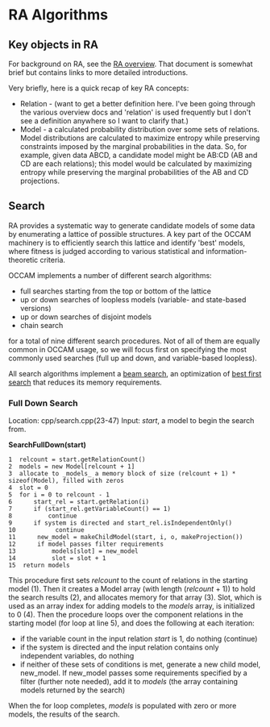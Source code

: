# RA Algorithms

## Key objects in RA
For background on RA, see the [RA overview](reconstructibility-analysis-overview.md). That document is somewhat brief but contains links to more detailed introductions.

Very briefly, here is a quick recap of key RA concepts:
* Relation - (want to get a better definition here. I've been going through the various overview docs and 'relation' is used frequently but I don't see a definition anywhere so I want to clarify that.)
* Model - a calculated probability distribution over some sets of relations. Model distributions are calculated to maximize entropy while preserving constraints imposed by the marginal probabilities in the data. So, for example, given data ABCD, a candidate model might be AB:CD (AB and CD are each relations); this model would be calculated by maximizing entropy while preserving the marginal probabilities of the AB and CD projections.

## Search
RA provides a systematic way to generate candidate models of some data by enumerating a lattice of possible structures. A key part of the OCCAM machinery is to efficiently search this lattice and identify 'best' models, where fitness is judged according to various statistical and information-theoretic criteria. 

OCCAM implements a number of different search algorithms:
* full searches starting from the top or bottom of the lattice
* up or down searches of loopless models (variable- and state-based versions)
* up or down searches of disjoint models
* chain search

for a total of nine different search procedures. Not of all of them are equally common in OCCAM usage, so we will focus first on specifying the most commonly used searches (full up and down, and variable-based loopless).

All search algorithms implement a [beam search](https://en.wikipedia.org/wiki/Beam_search),
an optimization of [best first search](https://en.wikipedia.org/wiki/Best-first_search) that reduces its memory requirements.

### Full Down Search

Location: cpp/search.cpp(23-47)
Input: _start_, a model to begin the search from.

**SearchFullDown(start)**
```
1  relcount = start.getRelationCount()
2  models = new Model[relcount + 1]
3  allocate to _models_ a memory block of size (relcount + 1) * sizeof(Model), filled with zeros
4  slot = 0
5  for i = 0 to relcount - 1
6      start_rel = start.getRelation(i)
7      if (start_rel.getVariableCount() == 1)
8          continue
9      if system is directed and start_rel.isIndependentOnly()
10           continue
11      new_model = makeChildModel(start, i, o, makeProjection())
12      if model passes filter requirements
13          models[slot] = new_model
14          slot = slot + 1
15  return models
```

This procedure first sets _relcount_ to the count of relations in the starting model (1). Then it creates a Model array (with length (_relcount_ + 1)) to hold the search results (2), and allocates memory for that array (3). Slot, which is used as an array index for adding models to the _models_ array, is initialized to 0 (4). Then the procedure loops over the component relations in the starting model (for loop at line 5), and does the following at each iteration:
* if the variable count in the input relation _start_ is 1, do nothing (continue)
* if the system is directed and the input relation contains only independent variables, do nothing
* if neither of these sets of conditions is met, generate a new child model, new_model. If new_model passes some requirements specified by a filter (further note needed), add it to _models_ (the array containing models returned by the search)

When the for loop completes, _models_ is populated with zero or more models, the results of the search.
